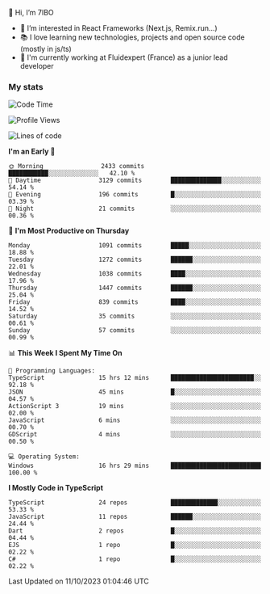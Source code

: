 👋 Hi, I’m 7IBO

- 👀 I’m interested in React Frameworks (Next.js, Remix.run...)
- 📚 I love learning new technologies, projects and open source code (mostly in js/ts)
- 💼 I'm currently working at Fluidexpert (France) as a junior lead developer

### My stats
<!--START_SECTION:waka-->
![Code Time](http://img.shields.io/badge/Code%20Time-234%20hrs%2054%20mins-blue)

![Profile Views](http://img.shields.io/badge/Profile%20Views-0-blue)

![Lines of code](https://img.shields.io/badge/From%20Hello%20World%20I%27ve%20Written-7.2%20million%20lines%20of%20code-blue)

**I'm an Early 🐤** 

```text
🌞 Morning                2433 commits        ███████████░░░░░░░░░░░░░░   42.10 % 
🌆 Daytime                3129 commits        ██████████████░░░░░░░░░░░   54.14 % 
🌃 Evening                196 commits         █░░░░░░░░░░░░░░░░░░░░░░░░   03.39 % 
🌙 Night                  21 commits          ░░░░░░░░░░░░░░░░░░░░░░░░░   00.36 % 
```
📅 **I'm Most Productive on Thursday** 

```text
Monday                   1091 commits        █████░░░░░░░░░░░░░░░░░░░░   18.88 % 
Tuesday                  1272 commits        ██████░░░░░░░░░░░░░░░░░░░   22.01 % 
Wednesday                1038 commits        ████░░░░░░░░░░░░░░░░░░░░░   17.96 % 
Thursday                 1447 commits        ██████░░░░░░░░░░░░░░░░░░░   25.04 % 
Friday                   839 commits         ████░░░░░░░░░░░░░░░░░░░░░   14.52 % 
Saturday                 35 commits          ░░░░░░░░░░░░░░░░░░░░░░░░░   00.61 % 
Sunday                   57 commits          ░░░░░░░░░░░░░░░░░░░░░░░░░   00.99 % 
```


📊 **This Week I Spent My Time On** 

```text
💬 Programming Languages: 
TypeScript               15 hrs 12 mins      ███████████████████████░░   92.18 % 
JSON                     45 mins             █░░░░░░░░░░░░░░░░░░░░░░░░   04.57 % 
ActionScript 3           19 mins             ░░░░░░░░░░░░░░░░░░░░░░░░░   02.00 % 
JavaScript               6 mins              ░░░░░░░░░░░░░░░░░░░░░░░░░   00.70 % 
GDScript                 4 mins              ░░░░░░░░░░░░░░░░░░░░░░░░░   00.50 % 

💻 Operating System: 
Windows                  16 hrs 29 mins      █████████████████████████   100.00 % 
```

**I Mostly Code in TypeScript** 

```text
TypeScript               24 repos            █████████████░░░░░░░░░░░░   53.33 % 
JavaScript               11 repos            ██████░░░░░░░░░░░░░░░░░░░   24.44 % 
Dart                     2 repos             █░░░░░░░░░░░░░░░░░░░░░░░░   04.44 % 
EJS                      1 repo              █░░░░░░░░░░░░░░░░░░░░░░░░   02.22 % 
C#                       1 repo              █░░░░░░░░░░░░░░░░░░░░░░░░   02.22 % 
```




 Last Updated on 11/10/2023 01:04:46 UTC
<!--END_SECTION:waka-->
